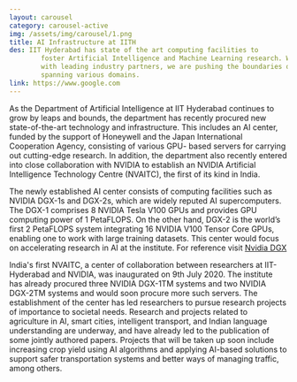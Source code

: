 ```yaml
---
layout: carousel
category: carousel-active
img: /assets/img/carousel/1.png
title: AI Infrastructure at IITH
des: IIT Hyderabad has state of the art computing facilities to
        foster Artificial Intelligence and Machine Learning research. With multiple collaborations
        with leading industry partners, we are pushing the boundaries of AI with applications
        spanning various domains.
link: https://www.google.com
---
```


As the Department of Artificial Intelligence at IIT Hyderabad continues to grow by leaps and bounds, the department has recently procured new state-of-the-art technology and infrastructure. This includes an AI center, funded by the support of Honeywell and the Japan International Cooperation Agency, consisting of various GPU- based servers for carrying out cutting-edge research. In addition, the department also recently entered into close collaboration with NVIDIA to establish an NVIDIA Artificial Intelligence Technology Centre (NVAITC), the first of its kind in India.

The newly established AI center consists of computing facilities such as NVIDIA DGX-1s and DGX-2s, which are widely reputed AI supercomputers.  The DGX-1 comprises 8 NVIDIA Tesla V100 GPUs and provides GPU computing power of 1 PetaFLOPS. On the other hand,  DGX-2 is the world’s first 2 PetaFLOPS system integrating 16 NVIDIA V100 Tensor Core GPUs, enabling one to work with large training datasets. This center would focus on accelerating research in AI at the institute.
For reference visit [Nvidia DGX](https://www.run.ai/guides/gpu-deep-learning/nvidia-dgx)

India's first NVAITC, a center of collaboration between researchers at IIT-Hyderabad and NVIDIA, was inaugurated on 9th July 2020. The institute has already procured three NVIDIA DGX-1TM systems and two NVIDIA DGX-2TM systems and would soon procure more such servers. The establishment of the center has led researchers to pursue research projects of importance to societal needs. Research and projects related to agriculture in AI, smart cities, intelligent transport, and Indian language understanding are underway, and have already led to the publication of some jointly authored papers. Projects that will be taken up soon include increasing crop yield using AI algorithms and applying AI-based solutions to support safer transportation systems and better ways of managing traffic, among others.